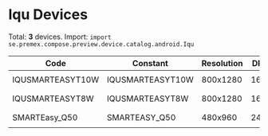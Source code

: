 # Iqu Devices

Total: **3** devices. Import: `import se.premex.compose.preview.device.catalog.android.Iqu`

| Code | Constant | Resolution | DPI | Compose Spec | Preview Usage |
|------|----------|------------|-----|-------------|---------------|
| IQUSMARTEASYT10W | IQUSMARTEASYT10W | 800x1280 | 160 | `spec:width=800px,height=1280px,dpi=160` | `@Preview(device = Iqu.IQUSMARTEASYT10W)` |
| IQUSMARTEASYT8W | IQUSMARTEASYT8W | 800x1280 | 160 | `spec:width=800px,height=1280px,dpi=160` | `@Preview(device = Iqu.IQUSMARTEASYT8W)` |
| SMARTEasy_Q50 | SMARTEASY_Q50 | 480x960 | 240 | `spec:width=480px,height=960px,dpi=240` | `@Preview(device = Iqu.SMARTEASY_Q50)` |

<!-- Generated automatically. Do not edit manually. -->
